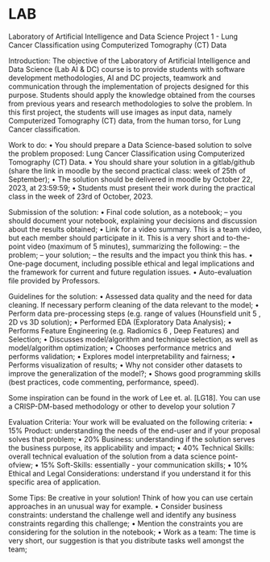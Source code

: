 # LAB

Laboratory of Artificial Intelligence and Data Science
Project 1 - Lung Cancer Classification using Computerized Tomography (CT) Data


Introduction:
The objective of the Laboratory of Artificial Intelligence and Data Science (Lab AI & DC) course
is to provide students with software development methodologies, AI and DC projects, teamwork and
communication through the implementation of projects designed for this purpose. Students should
apply the knowledge obtained from the courses from previous years and research methodologies to
solve the problem.
In this first project, the students will use images as input data, namely Computerized Tomography
(CT) data, from the human torso, for Lung Cancer classification.


Work to do:
• You should prepare a Data Science-based solution to solve the problem proposed: Lung Cancer
Classification using Computerized Tomography (CT) Data.
• You should share your solution in a gitlab/github (share the link in moodle by the second practical
class: week of 25th of September);
• The solution should be delivered in moodle by October 22, 2023, at 23:59:59;
• Students must present their work during the practical class in the week of 23rd of October, 2023.


Submission of the solution:
• Final code solution, as a notebook;
  – you should document your notebook, explaining your decisions and discussion about the
  results obtained;
• Link for a video summary. This is a team video, but each member should participate in it. This
is a very short and to-the-point video (maximum of 5 minutes), summarizing the following:
  – the problem;
  – your solution;
  – the results and the impact you think this has.
• One-page document, including possible ethical and legal implications and the framework for
current and future regulation issues.
• Auto-evaluation file provided by Professors.


Guidelines for the solution:
• Assessed data quality and the need for data cleaning. If necessary perform cleaning of the data
relevant to the model;
• Perform data pre-processing steps (e.g. range of values (Hounsfield unit 5
, 2D vs 3D solution);
• Performed EDA (Exploratory Data Analysis);
• Performs Feature Engineering (e.g. Radiomics 6
, Deep Features) and Selection;
• Discusses model/algorithm and technique selection, as well as model/algorithm optimization;
• Chooses performance metrics and performs validation;
• Explores model interpretability and fairness;
• Performs visualization of results;
• Why not consider other datasets to improve the generalization of the model?;
• Shows good programming skills (best practices, code commenting, performance, speed).

Some inspiration can be found in the work of Lee et. al. [LG18]. You can use a CRISP-DM-based
methodology or other to develop your solution 7


Evaluation Criteria:
Your work will be evaluated on the following criteria:
• 15% Product: understanding the needs of the end-user and if your proposal solves that problem;
• 20% Business: understanding if the solution serves the business purpose, its applicability and
impact;
• 40% Technical Skills: overall technical evaluation of the solution from a data science point-ofview;
• 15% Soft-Skills: essentially - your communication skills;
• 10% Ethical and Legal Considerations: understand if you understand it for this specific area of
application.

Some Tips:
Be creative in your solution! Think of how you can use certain approaches in an unusual way for
example.
• Consider business constraints: understand the challenge well and identify any business constraints
regarding this challenge;
• Mention the constraints you are considering for the solution in the notebook;
• Work as a team: The time is very short, our suggestion is that you distribute tasks well amongst
the team;

